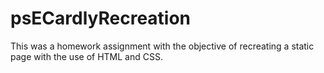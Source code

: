 # psECardlyRecreation
This was a homework assignment with the objective of recreating a static page with the use of HTML and CSS.
